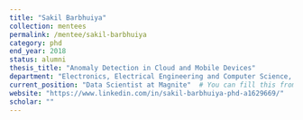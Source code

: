 ```yaml
---
title: "Sakil Barbhuiya"
collection: mentees
permalink: /mentee/sakil-barbhuiya
category: phd
end_year: 2018
status: alumni
thesis_title: "Anomaly Detection in Cloud and Mobile Devices"
department: "Electronics, Electrical Engineering and Computer Science, Queens University Belfst"
current_position: "Data Scientist at Magnite"  # You can fill this from LinkedIn
website: "https://www.linkedin.com/in/sakil-barbhuiya-phd-a1629669/"
scholar: ""
---
```

